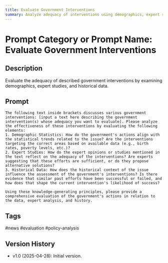 ```yaml
---
title: Evaluate Government Interventions
summary: Analyze adequacy of interventions using demographics, expert studies, and historical data.
---
```


# Prompt Category or Prompt Name: Evaluate Government Interventions

## Description
Evaluate the adequacy of described government interventions by examining demographics, expert studies, and historical data.

## Prompt
```text
The following text inside brackets discusses various government interventions: [input a text here describing the government intervention(s) whose adequacy you want to evaluate]. Please analyze the effectiveness of these interventions by evaluating the following elements:
1. Demographic Statistics: How do the government's actions align with the statistical trends related to the issue? Are the interventions targeting the correct areas based on available data (e.g., birth rates, poverty levels, etc.)?
2. Expert Studies: How do the expert opinions or studies mentioned in the text reflect on the adequacy of the interventions? Are experts suggesting that these efforts are sufficient, or do they propose alternative solutions?
3. Historical Data: How does the historical context of the issue influence the assessment of the government's interventions? Is there evidence that similar past efforts have been successful or failed, and how does that shape the current intervention's likelihood of success?

Using these knowledge-generating principles, please provide a comprehensive evaluation of the government's actions in relation to the data, expert analysis, and history.
```

## Tags
#news #evaluation #policy-analysis

## Version History
- v1.0 (2025-04-28): Initial version.

